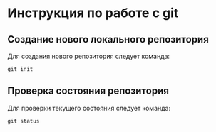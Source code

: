 # **Инструкция по работе с git**

## Создание нового локального репозитория

Для создания нового репозитория следует команда:

    git init

## Проверка состояния репозитория 

Для проверки текущего состояния следует команда:

    git status

